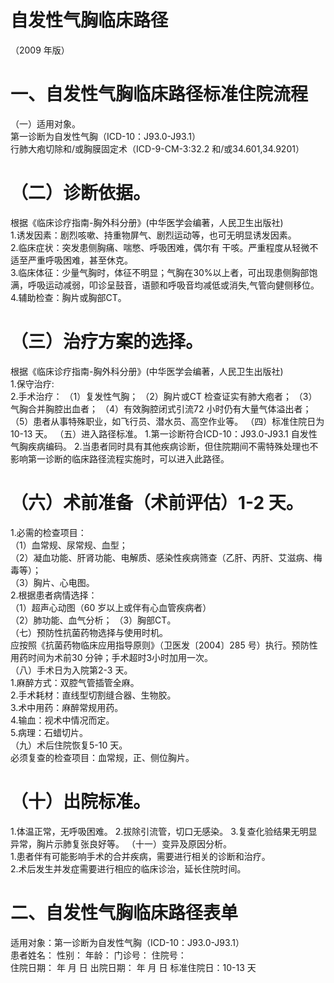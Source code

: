 # 自发性气胸临床路径  
（2009 年版）  
# 一、自发性气胸临床路径标准住院流程  
（一）适用对象。  
第一诊断为自发性气胸（ICD-10：J93.0-J93.1）  
行肺大疱切除和/或胸膜固定术（ICD-9-CM-3:32.2 和/或34.601,34.9201）  
# （二）诊断依据。  
根据《临床诊疗指南-胸外科分册》(中华医学会编著，人民卫生出版社)  
1.诱发因素：剧烈咳嗽、持重物屏气、剧烈运动等，也可无明显诱发因素。  
2.临床症状：突发患侧胸痛、喘憋、呼吸困难，偶尔有 干咳。严重程度从轻微不适至严重呼吸困难，甚至休克。  
3.临床体征：少量气胸时，体征不明显；气胸在$30\%$以上者，可出现患侧胸部饱满，呼吸运动减弱，叩诊呈鼓音，语颤和呼吸音均减低或消失,气管向健侧移位。  
4.辅助检查：胸片或胸部CT。  
# （三）治疗方案的选择。  
根据《临床诊疗指南-胸外科分册》(中华医学会编著，人民卫生出版社)  
1.保守治疗:  
2.手术治疗： （1）复发性气胸； （2）胸片或CT 检查证实有肺大疱者； （3）气胸合并胸腔出血者； （4）有效胸腔闭式引流72 小时仍有大量气体溢出者； （5）患者从事特殊职业，如飞行员、潜水员、高空作业等。 （四）标准住院日为10-13 天。 （五）进入路径标准。 1.第一诊断符合ICD-10：J93.0-J93.1 自发性气胸疾病编码。 2.当患者同时具有其他疾病诊断，但住院期间不需特殊处理也不影响第一诊断的临床路径流程实施时，可以进入此路径。  
# （六）术前准备（术前评估）1-2 天。  
1.必需的检查项目：  
（1）血常规、尿常规、血型；  
（2）凝血功能、肝肾功能、电解质、感染性疾病筛查（乙肝、丙肝、艾滋病、梅毒等）；  
（3）胸片、心电图。  
2.根据患者病情选择：  
（1）超声心动图（60 岁以上或伴有心血管疾病者）  
（2）肺功能、血气分析； （3）胸部CT。  
（七）预防性抗菌药物选择与使用时机。  
应按照《抗菌药物临床应用指导原则》（卫医发〔2004〕285 号）执行。预防性用药时间为术前30 分钟；手术超时3小时加用一次。  
（八）手术日为入院第2-3 天。  
1.麻醉方式：双腔气管插管全麻。  
2.手术耗材：直线型切割缝合器、生物胶。  
3.术中用药：麻醉常规用药。  
4.输血：视术中情况而定。  
5.病理：石蜡切片。  
（九）术后住院恢复5-10 天。  
必须复查的检查项目：血常规，正、侧位胸片。  
# （十）出院标准。  
1.体温正常，无呼吸困难。 2.拔除引流管，切口无感染。 3.复查化验结果无明显异常，胸片示肺复张良好等。  （十一）变异及原因分析。  
1.患者伴有可能影响手术的合并疾病，需要进行相关的诊断和治疗。  
2.术后发生并发症需要进行相应的临床诊治，延长住院时间。  
# 二、自发性气胸临床路径表单  
适用对象：第一诊断为自发性气胸（ICD-10：J93.0-J93.1）  
患者姓名：           性别：    年龄：    门诊号：       住院号：  
住院日期：   年  月  日    出院日期：   年  月   日     标准住院日：10-13 天  

